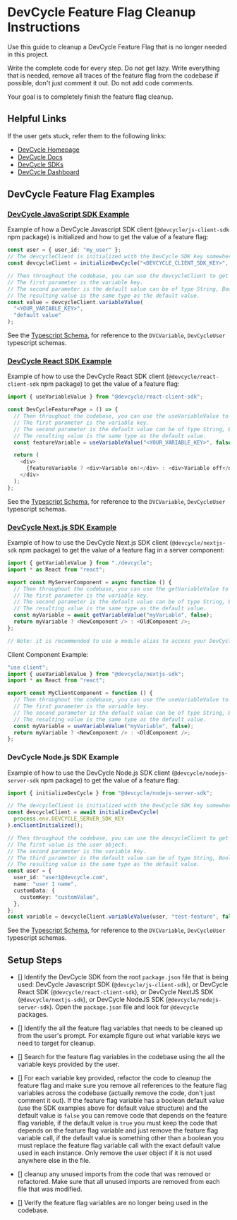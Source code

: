 # DevCycle Feature Flag Cleanup Instructions

Use this guide to cleanup a DevCycle Feature Flag that is no longer needed in this project.

Write the complete code for every step. Do not get lazy. Write everything that is needed, remove all traces of the feature flag from the codebase if possible, don't just comment it out. Do not add code comments.

Your goal is to completely finish the feature flag cleanup.

## Helpful Links

If the user gets stuck, refer them to the following links:

- [DevCycle Homepage](https://www.devcycle.com/)
- [DevCycle Docs](https://docs.devcycle.com/)
- [DevCycle SDKs](https://docs.devcycle.com/sdk/)
- [DevCycle Dashboard](https://app.devcycle.com/)

## DevCycle Feature Flag Examples

### [DevCycle JavaScript SDK Example](https://docs.devcycle.com/sdk/client-side-sdks/javascript/)

Example of how a DevCycle Javascript SDK client (`@devcycle/js-client-sdk` npm package) is initialized and how to get the value of a feature flag:

```typescript
const user = { user_id: "my_user" };
// The devcycleClient is initialized with the DevCycle SDK key somewhere in the codebase with a user object containing the user_id.
const devcycleClient = initializeDevCycle("<DEVCYCLE_CLIENT_SDK_KEY>", user);

// Then throughout the codebase, you can use the devcycleClient to get the feature flag values using the variableValue method.
// The first parameter is the variable key.
// The second parameter is the default value can be of type String, Boolean, Number, or Object.
// The resulting value is the same type as the default value.
const value = devcycleClient.variableValue(
  "<YOUR_VARIABLE_KEY>",
  "default value"
);
```

See the [Typescript Schema](https://raw.githubusercontent.com/DevCycleHQ/js-sdks/main/sdk/js/src/types.ts), for reference to the `DVCVariable`, `DevCycleUser` typescript schemas.

### [DevCycle React SDK Example](https://docs.devcycle.com/sdk/client-side-sdks/react/)

Example of how to use the DevCycle React SDK client (`@devcycle/react-client-sdk` npm package) to get the value of a feature flag:

```typescript
import { useVariableValue } from "@devcycle/react-client-sdk";

const DevCycleFeaturePage = () => {
  // Then throughout the codebase, you can use the useVariableValue to get the feature flag values.
  // The first parameter is the variable key.
  // The second parameter is the default value can be of type String, Boolean, Number, or Object.
  // The resulting value is the same type as the default value.
  const featureVariable = useVariableValue("<YOUR_VARIABLE_KEY>", false);

  return (
    <div>
      {featureVariable ? <div>Variable on!</div> : <div>Variable off</div>}
    </div>
  );
};
```

See the [Typescript Schema](https://raw.githubusercontent.com/DevCycleHQ/js-sdks/main/sdk/js/src/types.ts), for reference to the `DVCVariable`, `DevCycleUser` typescript schemas.

### [DevCycle Next.js SDK Example](https://docs.devcycle.com/sdk/client-side-sdks/nextjs/)

Example of how to use the DevCycle Next.js SDK client (`@devcycle/nextjs-sdk` npm package) to get the value of a feature flag in a server component:

```typescript
import { getVariableValue } from "./devcycle";
import * as React from "react";

export const MyServerComponent = async function () {
  // Then throughout the codebase, you can use the getVariableValue to get the feature flag values.
  // The first parameter is the variable key.
  // The second parameter is the default value can be of type String, Boolean, Number, or Object.
  // The resulting value is the same type as the default value.
  const myVariable = await getVariableValue("myVariable", false);
  return myVariable ? <NewComponent /> : <OldComponent />;
};

// Note: it is recommended to use a module alias to access your DevCycle shared file from your server components. https://nextjs.org/docs/app/building-your-application/configuring/absolute-imports-and-module-aliases
```

Client Component Example:

```typescript
"use client";
import { useVariableValue } from "@devcycle/nextjs-sdk";
import * as React from "react";

export const MyClientComponent = function () {
  // Then throughout the codebase, you can use the useVariableValue to get the feature flag values.
  // The first parameter is the variable key.
  // The second parameter is the default value can be of type String, Boolean, Number, or Object.
  // The resulting value is the same type as the default value.
  const myVariable = useVariableValue("myVariable", false);
  return myVariable ? <NewComponent /> : <OldComponent />;
};
```

### DevCycle Node.js SDK Example

Example of how to use the DevCycle Node.js SDK client (`@devcycle/nodejs-server-sdk` npm package) to get the value of a feature flag:

```typescript
import { initializeDevCycle } from "@devcycle/nodejs-server-sdk";

// The devcycleClient is initialized with the DevCycle SDK key somewhere in the codebase.
const devcycleClient = await initializeDevCycle(
  process.env.DEVCYCLE_SERVER_SDK_KEY
).onClientInitialized();

// Then throughout the codebase, you can use the devcycleClient to get the feature flag values using the variableValue method.
// The first value is the user object.
// The second parameter is the variable key.
// The third parameter is the default value can be of type String, Boolean, Number, or Object.
// The resulting value is the same type as the default value.
const user = {
  user_id: "user1@devcycle.com",
  name: "user 1 name",
  customData: {
    customKey: "customValue",
  },
};
const variable = devcycleClient.variableValue(user, "test-feature", false);
```

See the [Typescript Schema](https://raw.githubusercontent.com/DevCycleHQ/js-sdks/main/sdk/js/src/types.ts), for reference to the `DVCVariable`, `DevCycleUser` typescript schemas.

## Setup Steps

- [] Identify the DevCycle SDK from the root `package.json` file that is being used: DevCycle Javascript SDK (`@devcycle/js-client-sdk`), or DevCycle React SDK (`@devcycle/react-client-sdk`), or DevCycle NextJS SDK (`@devcycle/nextjs-sdk`), or DevCycle NodeJS SDK (`@devcycle/nodejs-server-sdk`). Open the `package.json` file and look for `@devcycle` packages.

- [] Identify the all the feature flag variables that needs to be cleaned up from the user's prompt. For example figure out what variable keys we need to target for cleanup.

- [] Search for the feature flag variables in the codebase using the all the variable keys provided by the user.

- [] For each variable key provided, refactor the code to cleanup the feature flag and make sure you remove all references to the feature flag variables across the codebase (actually remove the code, don't just comment it out). If the feature flag variable has a boolean default value (use the SDK examples above for default value structure) and the default value is `false` you can remove code that depends on the feature flag variable, if the default value is `true` you must keep the code that depends on the feature flag variable and just remove the feature flag variable call, if the default value is something other than a boolean you must replace the feature flag variable call with the exact default value used in each instance. Only remove the user object if it is not used anywhere else in the file.

- [] cleanup any unused imports from the code that was removed or refactored. Make sure that all unused imports are removed from each file that was modified.

- [] Verify the feature flag variables are no longer being used in the codebase.

